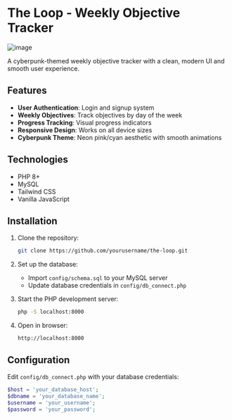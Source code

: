 # The Loop - Weekly Objective Tracker

![image](https://github.com/user-attachments/assets/77ad1046-fc5c-4000-b747-08d9f3587ee7)


A cyberpunk-themed weekly objective tracker with a clean, modern UI and smooth user experience.

## Features

- **User Authentication**: Login and signup system
- **Weekly Objectives**: Track objectives by day of the week
- **Progress Tracking**: Visual progress indicators
- **Responsive Design**: Works on all device sizes
- **Cyberpunk Theme**: Neon pink/cyan aesthetic with smooth animations

## Technologies

- PHP 8+
- MySQL
- Tailwind CSS
- Vanilla JavaScript

## Installation

1. Clone the repository:
   ```bash
   git clone https://github.com/yourusername/the-loop.git
   ```

2. Set up the database:
   - Import `config/schema.sql` to your MySQL server
   - Update database credentials in `config/db_connect.php`

3. Start the PHP development server:
   ```bash
   php -S localhost:8000
   ```

4. Open in browser:
   ```
   http://localhost:8000
   ```

## Configuration

Edit `config/db_connect.php` with your database credentials:
```php
$host = 'your_database_host';
$dbname = 'your_database_name';
$username = 'your_username';
$password = 'your_password';
```
